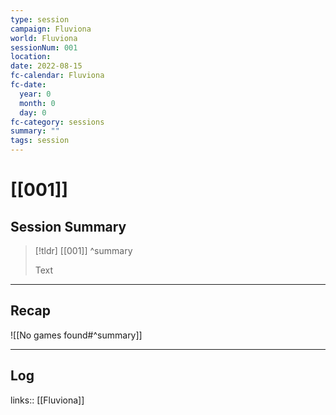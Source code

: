 ```yaml
---
type: session
campaign: Fluviona
world: Fluviona
sessionNum: 001
location: 
date: 2022-08-15
fc-calendar: Fluviona
fc-date:
  year: 0
  month: 0
  day: 0
fc-category: sessions
summary: ""
tags: session
---
```

# [[001]]
## Session Summary

 > [!tldr] [[001]]
>  ^summary
>  
>  Text





---

## Recap

![[No games found#^summary]]


---

## Log


links:: [[Fluviona]]